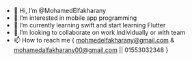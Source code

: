 - 👋 Hi, I’m @MohamedElfakharany
- 👀 I’m interested in mobile app programming
- 🌱 I’m currently learning swift and start learning Flutter
- 💞️ I’m looking to collaborate on work Individually or with team 
- 📫 How to reach me { mohmedelfakharany@gmail.com & mohamedalfakharany00@gmail.com || 01553032348 }

<!---
MohamedElfakharany/MohamedElfakharany is a ✨ special ✨ repository because its `README.md` (this file) appears on your GitHub profile.
You can click the Preview link to take a look at your changes.
--->
